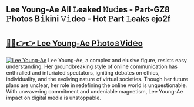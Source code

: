 ## Lee Young-Ae All 𝙻eaked 𝙽u𝚍es - Part-GZ8 𝙿hotos B𝚒kini 𝚅𝚒deo - Hot 𝙿art 𝙻eaks ejo2f

# <h2><a href="http://ld3918x.urlbe.top/?page=Lee+Young-Ae">🔗🔗👉👉 Lee Young-Ae P𝚑oto𝚜Vid𝚎o</a></h2>

[![Lee Young-Ae](https://i.imgur.com/eBuTRDB.gif)](http://ld3918x.urlbe.top/?page=Lee+Young-Ae)
Lee Young-Ae, a complex and elusive figure, resists easy understanding. Her groundbreaking style of online communication has enthralled and infuriated spectators, igniting debates on ethics, individuality, and the evolving nature of virtual societies. Though her future plans are unclear, her role in redefining the online world is unquestionable. With unwavering commitment and undeniable magnetism, Lee Young-Ae impact on digital media is unstoppable.
